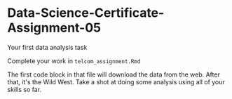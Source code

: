 # Data-Science-Certificate-Assignment-05
Your first data analysis task

Complete your work in `telcom_assignment.Rmd`

The first code block in that file will download the data from the web. After that, it's the Wild West. Take a shot at doing some analysis using all of your skills so far.
